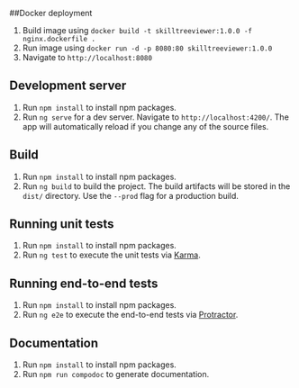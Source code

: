 ##Docker deployment

1) Build image using `docker build -t skilltreeviewer:1.0.0 -f nginx.dockerfile .` <br/>
2) Run image using `docker run -d -p 8080:80 skilltreeviewer:1.0.0` <br/>
3) Navigate to `http://localhost:8080`

## Development server

1) Run `npm install` to install npm packages. <br/>
2) Run `ng serve` for a dev server. Navigate to `http://localhost:4200/`. The app will automatically reload if you change any of the source files.

## Build

1) Run `npm install` to install npm packages. <br/>
2) Run `ng build` to build the project. The build artifacts will be stored in the `dist/` directory. Use the `--prod` flag for a production build.

## Running unit tests

1) Run `npm install` to install npm packages. <br/>
2) Run `ng test` to execute the unit tests via [Karma](https://karma-runner.github.io).

## Running end-to-end tests

1) Run `npm install` to install npm packages. <br/>
2) Run `ng e2e` to execute the end-to-end tests via [Protractor](http://www.protractortest.org/).

## Documentation

1) Run `npm install` to install npm packages. <br/>
2) Run `npm run compodoc` to generate documentation.
